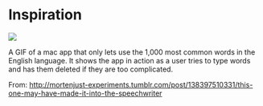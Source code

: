 # Inspiration

![](https://db-feed.s3.amazonaws.com/legacy/tumblr_o1t66vbCMU1uvhpi5o1_500.gif)

A GIF of a mac app that only lets use the 1,000 most common words in the English language. It shows the app in action as a user tries to type words and has them deleted if they are too complicated.

From: http://mortenjust-experiments.tumblr.com/post/138397510331/this-one-may-have-made-it-into-the-speechwriter